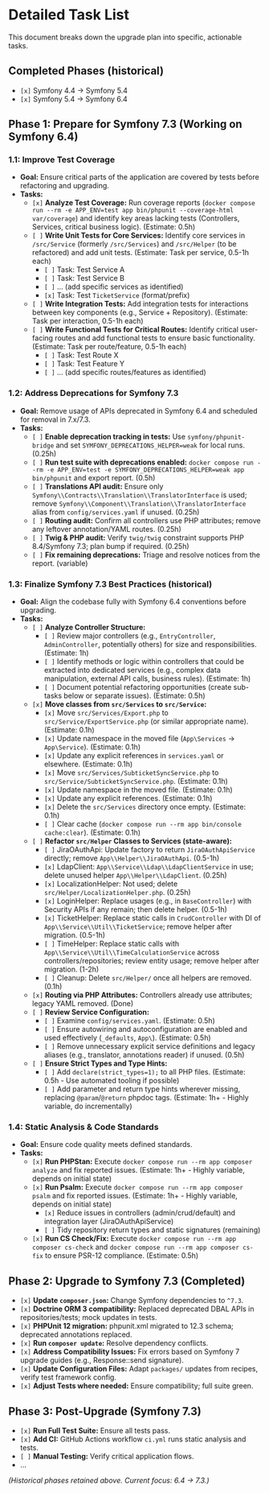 # Detailed Task List

This document breaks down the upgrade plan into specific, actionable tasks.

## Completed Phases (historical)

*   `[x]` Symfony 4.4 -> Symfony 5.4
*   `[x]` Symfony 5.4 -> Symfony 6.4

## Phase 1: Prepare for Symfony 7.3 (Working on Symfony 6.4)

### 1.1: Improve Test Coverage
*   **Goal:** Ensure critical parts of the application are covered by tests before refactoring and upgrading.
*   **Tasks:**
    *   `[x]` **Analyze Test Coverage:** Run coverage reports (`docker compose run --rm -e APP_ENV=test app bin/phpunit --coverage-html var/coverage`) and identify key areas lacking tests (Controllers, Services, critical business logic). (Estimate: 0.5h)
    *   `[ ]` **Write Unit Tests for Core Services:** Identify core services in `/src/Service` (formerly `/src/Services`) and `/src/Helper` (to be refactored) and add unit tests. (Estimate: Task per service, 0.5-1h each)
        *   `[ ]` Task: Test Service A
        *   `[ ]` Task: Test Service B
        *   `[ ]` ... (add specific services as identified)
        *   `[x]` Task: Test `TicketService` (format/prefix)
    *   `[ ]` **Write Integration Tests:** Add integration tests for interactions between key components (e.g., Service + Repository). (Estimate: Task per interaction, 0.5-1h each)
    *   `[ ]` **Write Functional Tests for Critical Routes:** Identify critical user-facing routes and add functional tests to ensure basic functionality. (Estimate: Task per route/feature, 0.5-1h each)
        *   `[ ]` Task: Test Route X
        *   `[ ]` Task: Test Feature Y
        *   `[ ]` ... (add specific routes/features as identified)

### 1.2: Address Deprecations for Symfony 7.3
*   **Goal:** Remove usage of APIs deprecated in Symfony 6.4 and scheduled for removal in 7.x/7.3.
*   **Tasks:**
    *   `[ ]` **Enable deprecation tracking in tests:** Use `symfony/phpunit-bridge` and set `SYMFONY_DEPRECATIONS_HELPER=weak` for local runs. (0.25h)
    *   `[ ]` **Run test suite with deprecations enabled:** `docker compose run --rm -e APP_ENV=test -e SYMFONY_DEPRECATIONS_HELPER=weak app bin/phpunit` and export report. (0.5h)
    *   `[ ]` **Translations API audit:** Ensure only `Symfony\\Contracts\\Translation\\TranslatorInterface` is used; remove `Symfony\\Component\\Translation\\TranslatorInterface` alias from `config/services.yaml` if unused. (0.25h)
    *   `[ ]` **Routing audit:** Confirm all controllers use PHP attributes; remove any leftover annotation/YAML routes. (0.25h)
    *   `[ ]` **Twig & PHP audit:** Verify `twig/twig` constraint supports PHP 8.4/Symfony 7.3; plan bump if required. (0.25h)
    *   `[ ]` **Fix remaining deprecations:** Triage and resolve notices from the report. (variable)

### 1.3: Finalize Symfony 7.3 Best Practices (historical)
*   **Goal:** Align the codebase fully with Symfony 6.4 conventions before upgrading.
*   **Tasks:**
    *   `[ ]` **Analyze Controller Structure:**
        *   `[ ]` Review major controllers (e.g., `EntryController`, `AdminController`, potentially others) for size and responsibilities. (Estimate: 1h)
        *   `[ ]` Identify methods or logic within controllers that could be extracted into dedicated services (e.g., complex data manipulation, external API calls, business rules). (Estimate: 1h)
        *   `[ ]` Document potential refactoring opportunities (create sub-tasks below or separate issues). (Estimate: 0.5h)
    *   `[x]` **Move classes from `src/Services` to `src/Service`:**
        *   `[x]` Move `src/Services/Export.php` to `src/Service/ExportService.php` (or similar appropriate name). (Estimate: 0.1h)
        *   `[x]` Update namespace in the moved file (`App\Services` -> `App\Service`). (Estimate: 0.1h)
        *   `[x]` Update any explicit references in `services.yaml` or elsewhere. (Estimate: 0.1h)
        *   `[x]` Move `src/Services/SubticketSyncService.php` to `src/Service/SubticketSyncService.php`. (Estimate: 0.1h)
        *   `[x]` Update namespace in the moved file. (Estimate: 0.1h)
        *   `[x]` Update any explicit references. (Estimate: 0.1h)
        *   `[x]` Delete the `src/Services` directory once empty. (Estimate: 0.1h)
        *   `[ ]` Clear cache (`docker compose run --rm app bin/console cache:clear`). (Estimate: 0.1h)
    *   `[ ]` **Refactor `src/Helper` Classes to Services (state-aware):**
        *   `[ ]` JiraOAuthApi: Update factory to return `JiraOAuthApiService` directly; remove `App\\Helper\\JiraOAuthApi`. (0.5-1h)
        *   `[x]` LdapClient: `App\\Service\\Ldap\\LdapClientService` in use; delete unused helper `App\\Helper\\LdapClient`. (0.25h)
        *   `[x]` LocalizationHelper: Not used; delete `src/Helper/LocalizationHelper.php`. (0.25h)
        *   `[x]` LoginHelper: Replace usages (e.g., in `BaseController`) with Security APIs if any remain; then delete helper. (0.5-1h)
        *   `[x]` TicketHelper: Replace static calls in `CrudController` with DI of `App\\Service\\Util\\TicketService`; remove helper after migration. (0.5-1h)
        *   `[ ]` TimeHelper: Replace static calls with `App\\Service\\Util\\TimeCalculationService` across controllers/repositories; review entity usage; remove helper after migration. (1-2h)
        *   `[ ]` Cleanup: Delete `src/Helper/` once all helpers are removed. (0.1h)
    *   `[x]` **Routing via PHP Attributes:** Controllers already use attributes; legacy YAML removed. (Done)
    *   `[ ]` **Review Service Configuration:**
        *   `[ ]` Examine `config/services.yaml`. (Estimate: 0.5h)
        *   `[ ]` Ensure autowiring and autoconfiguration are enabled and used effectively (`_defaults`, `App\`). (Estimate: 0.5h)
        *   `[ ]` Remove unnecessary explicit service definitions and legacy aliases (e.g., translator, annotations reader) if unused. (0.5h)
    *   `[ ]` **Ensure Strict Types and Type Hints:**
        *   `[ ]` Add `declare(strict_types=1);` to all PHP files. (Estimate: 0.5h - Use automated tooling if possible)
        *   `[ ]` Add parameter and return type hints wherever missing, replacing `@param`/`@return` phpdoc tags. (Estimate: 1h+ - Highly variable, do incrementally)

### 1.4: Static Analysis & Code Standards
*   **Goal:** Ensure code quality meets defined standards.
*   **Tasks:**
    *   `[x]` **Run PHPStan:** Execute `docker compose run --rm app composer analyze` and fix reported issues. (Estimate: 1h+ - Highly variable, depends on initial state)
    *   `[x]` **Run Psalm:** Execute `docker compose run --rm app composer psalm` and fix reported issues. (Estimate: 1h+ - Highly variable, depends on initial state)
        *   `[x]` Reduce issues in controllers (admin/crud/default) and integration layer (JiraOAuthApiService)
        *   `[ ]` Tidy repository return types and static signatures (remaining)
    *   `[x]` **Run CS Check/Fix:** Execute `docker compose run --rm app composer cs-check` and `docker compose run --rm app composer cs-fix` to ensure PSR-12 compliance. (Estimate: 0.5h)

## Phase 2: Upgrade to Symfony 7.3 (Completed)

*   `[x]` **Update `composer.json`:** Change Symfony dependencies to `^7.3`.
*   `[x]` **Doctrine ORM 3 compatibility:** Replaced deprecated DBAL APIs in repositories/tests; mock updates in tests.
*   `[x]` **PHPUnit 12 migration:** phpunit.xml migrated to 12.3 schema; deprecated annotations replaced.
*   `[x]` **Run `composer update`:** Resolve dependency conflicts.
*   `[x]` **Address Compatibility Issues:** Fix errors based on Symfony 7 upgrade guides (e.g., Response::send signature).
*   `[x]` **Update Configuration Files:** Adapt `packages/` updates from recipes, verify test framework config.
*   `[x]` **Adjust Tests where needed:** Ensure compatibility; full suite green.

## Phase 3: Post-Upgrade (Symfony 7.3)

*   `[x]` **Run Full Test Suite:** Ensure all tests pass.
*   `[x]` **Add CI:** GitHub Actions workflow `ci.yml` runs static analysis and tests.
*   `[ ]` **Manual Testing:** Verify critical application flows.
*   ...

*(Historical phases retained above. Current focus: 6.4 -> 7.3.)*
